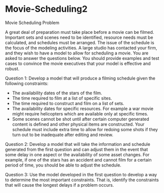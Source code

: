 # Movie-Scheduling2
Movie Scheduling
Problem	 
 	
A great deal of preparation must take place before a movie can be filmed. Important sets and scenes need to be identified, resource needs must be calculated, and schedules must be arranged. The issue of the schedule is the focus of the modeling activities. A large studio has contacted your firm, and they wish to have a model to allow for scheduling a movie. You are asked to answer the questions below. You should provide examples and test cases to convince the movie executives that your model is effective and robust.

Question 1: Develop a model that will produce a filming schedule given the following constraints:

* The availability dates of the stars of the film.
* The time required to film at a list of specific sites.
* The time required to construct and film on a list of sets.
* The availability dates for specific resources. For example a war movie might require helicopters which are available only at specific times.
* Some scenes cannot be shot until after certain computer generated content is defined and other physical items are constructed. Your schedule must include extra time to allow for redoing some shots if they turn out to be inadequate after editing and review.

Question 2: Develop a model that will take the information and schedule generated from the first question and can adjust them in the event that some delay in one aspect or the availability of some asset changes. For example, if one of the stars has an accident and cannot film for a certain period of time, you should be able to adjust the schedule.

Question 3: Use the model developed in the first question to develop a way to determine the most important constraints. That is, identify the constraints that will cause the longest delays if a problem occurs.
